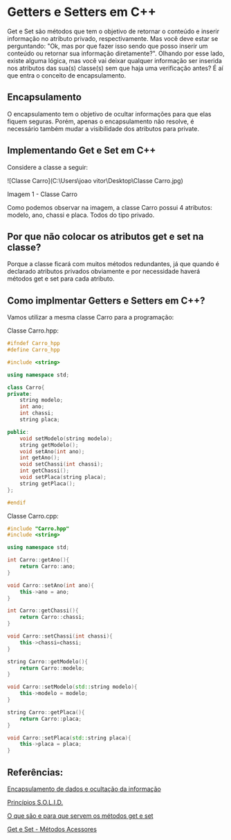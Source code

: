 # Getters e Setters em C++

Get e Set são métodos que tem o objetivo de retornar o conteúdo e inserir informação no atributo privado, respectivamente. Mas você deve estar se perguntando: "Ok, mas por que fazer isso sendo que posso inserir um conteúdo ou retornar sua informação diretamente?". Olhando por esse lado, existe alguma lógica, mas você vai deixar qualquer informação ser inserida nos atributos das sua(s) classe(s) sem que haja uma verificação antes? É aí que entra o conceito de encapsulamento.


## Encapsulamento

O encapsulamento tem o objetivo de ocultar informações para que elas fiquem seguras. Porém, apenas o encapsulamento não resolve, é necessário também mudar a visibilidade dos atributos para private.

## Implementando Get e Set em C++

Considere a classe a seguir:

![Classe Carro](C:\Users\joao vitor\Desktop\Classe Carro.jpg)

Imagem 1 - Classe Carro

Como podemos observar na imagem, a classe Carro possui 4 atributos: modelo, ano, chassi e placa. Todos do tipo privado.

## Por que não colocar os atributos get e set na classe?

Porque a classe ficará com muitos métodos redundantes, já que quando é declarado atributos privados obviamente e por necessidade haverá métodos get e set para cada atributo.


## Como implmentar Getters e Setters em C++?

Vamos utilizar a mesma classe Carro para a programação:

Classe Carro.hpp:

```cpp
#ifndef Carro_hpp
#define Carro_hpp

#include <string>

using namespace std;

class Carro{
private:
	string modelo;
	int ano;
	int chassi;
	string placa;

public:
	void setModelo(string modelo);
	string getModelo();
	void setAno(int ano);
	int getAno();
	void setChassi(int chassi);
	int getChassi();
	void setPlaca(string placa);
	string getPlaca();
};

#endif
```

Classe Carro.cpp:

```cpp
#include "Carro.hpp"
#include <string>

using namespace std;

int Carro::getAno(){
	return Carro::ano;
}

void Carro::setAno(int ano){
	this->ano = ano;
}

int Carro::getChassi(){
	return Carro::chassi;
}

void Carro::setChassi(int chassi){
	this->chassi=chassi;
}

string Carro::getModelo(){
	return Carro::modelo;
}

void Carro::setModelo(std::string modelo){
	this->modelo = modelo;
}

string Carro::getPlaca(){
	return Carro::placa;
}

void Carro::setPlaca(std::string placa){
	this->placa = placa;
}

```

## Referências:

[Encapsulamento de dados e ocultação da informação](http://www.dsc.ufcg.edu.br/~pet/jornal/junho2013/materias/recapitulando.html)

[Princípios S.O.L.I.D.
](http://marceloweb.info/principios-s-o-l-i-d/)

[O que são e para que servem os métodos get e set
](http://www.javaprogressivo.net/2012/10/set-e-get-o-que-sao-e-como-usar-esses-metodos-de-forma-correta.html)

[Get e Set - Métodos Acessores
](http://www.tiexpert.net/programacao/java/get-set.php)
